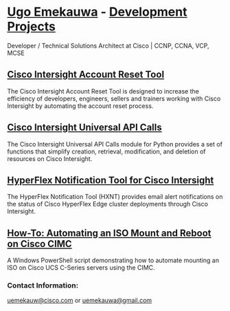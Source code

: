 # [Ugo Emekauwa](https://www.linkedin.com/in/uemekauwa) - [Development Projects](https://github.com/ugo-emekauwa)
Developer / Technical Solutions Architect at Cisco | CCNP, CCNA, VCP, MCSE

## [Cisco Intersight Account Reset Tool](https://ugo-emekauwa.github.io/intersight-account-reset-tool/)
The Cisco Intersight Account Reset Tool is designed to increase the efficiency of developers, engineers, sellers and trainers working with Cisco Intersight by automating the account reset process.

## [Cisco Intersight Universal API Calls](https://ugo-emekauwa.github.io/intersight-universal-api-calls/)
The Cisco Intersight Universal API Calls module for Python provides a set of functions that simplify creation, retrieval, modification, and deletion of resources on Cisco Intersight.

## [HyperFlex Notification Tool for Cisco Intersight](https://ugo-emekauwa.github.io/hyperflex-notification-tool/)
The HyperFlex Notification Tool (HXNT) provides email alert notifications on the status of Cisco HyperFlex Edge cluster deployments through Cisco Intersight.

## [How-To: Automating an ISO Mount and Reboot on Cisco CIMC](https://ugo-emekauwa.github.io/cisco-cimc-iso-mount/)
A Windows PowerShell script demonstrating how to automate mounting an ISO on Cisco UCS C-Series servers using the CIMC.

### Contact Information:
uemekauw@cisco.com or uemekauwa@gmail.com
